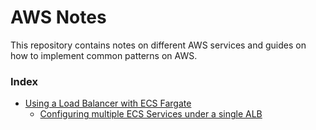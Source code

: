 # AWS Notes
This repository contains notes on different AWS services and guides on how to implement common patterns on AWS. 

### Index
* [Using a Load Balancer with ECS Fargate](docs/load-balancer-ecs.md)
    * [Configuring multiple ECS Services under a single ALB](docs/alb-multiple-ecs-services.md)